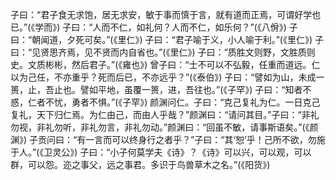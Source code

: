 子曰：“君子食无求饱，居无求安，敏于事而慎于言，就有道而正焉，可谓好学也已。”(《学而》)
子曰：“人而不仁，如礼何？人而不仁，如乐何？”(《八佾》)
子曰：“朝闻道，夕死可矣。”(《里仁》)
子曰：“君子喻于义，小人喻于利。”(《里仁》)
子曰：“见贤思齐焉，见不贤而内自省也。”(《里仁》)
子曰：“质胜文则野，文胜质则史。文质彬彬，然后君子。”(《雍也》)
曾子曰：“士不可以不弘毅，任重而道远。仁以为己任，不亦重乎？死而后已，不亦远乎？”(《泰伯》)
子曰：“譬如为山，未成一篑，止，吾止也。譬如平地，虽覆一篑，进，吾往也。”(《子罕》)
子曰：“知者不惑，仁者不忧，勇者不惧。”(《子罕》)
颜渊问仁。子曰：“克己复礼为仁。一日克己复礼，天下归仁焉。为仁由己，而由人乎哉？”颜渊曰：“请问其目。”子曰：“非礼勿视，非礼勿听，非礼勿言，非礼勿动。”颜渊曰：“回虽不敏，请事斯语矣。”(《颜渊》)
子贡问曰：“有一言而可以终身行之者乎？”子曰：“其‘恕’乎！己所不欲，勿施于人。”(《卫灵公》)
子曰：“小子何莫学夫《诗》？《诗》可以兴，可以观，可以群，可以怨。迩之事父，远之事君。多识于鸟兽草木之名。”(《阳货》)